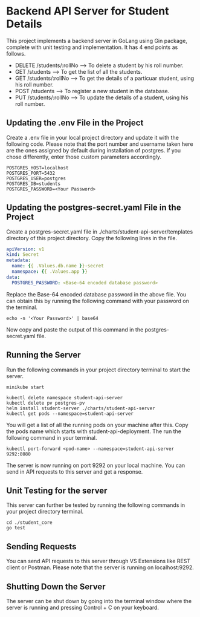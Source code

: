 # Backend API Server for Student Details

This project implements a backend server in GoLang using Gin package, complete with unit testing and implementation. It has 4 end points as follows.

* DELETE   /students/:rollNo   --> To delete a student by his roll number.
* GET      /students           --> To get the list of all the students.
* GET      /students/:rollNo   --> To get the details of a particuar student, using his roll number.
* POST     /students           --> To register a new student in the database.
* PUT      /students/:rollNo   --> To update the details of a student, using his roll number.

## Updating the .env File in the Project

Create a .env file in your local project directory and update it with the following code. Please note that the port number and username taken here are the ones assigned by default during installation of postgres. If you chose differently, enter those custom parameters accordingly.

```.env
POSTGRES_HOST=localhost
POSTGRES_PORT=5432
POSTGRES_USER=postgres
POSTGRES_DB=students
POSTGRES_PASSWORD=<Your Password>
```

## Updating the postgres-secret.yaml File in the Project

Create a postgres-secret.yaml file in ./charts/student-api-server/templates directory of this project directory. Copy the following lines in the file. 

```postgres-secret.yaml
apiVersion: v1
kind: Secret
metadata:
  name: {{ .Values.db.name }}-secret
  namespace: {{ .Values.app }}
data:
  POSTGRES_PASSWORD: <Base-64 encoded database password>
```

Replace the Base-64 encoded database password in the above file. You can obtain this by running the following command with your password on the terminal.

```terminal
echo -n '<Your Password>' | base64
```

Now copy and paste the output of this command in the postgres-secret.yaml file.

## Running the Server

Run the following commands in your project directory terminal to start the server.

```terminal
minikube start

kubectl delete namespace student-api-server
kubectl delete pv postgres-pv
helm install student-server ./charts/student-api-server 
kubectl get pods --namespace=student-api-server
```
You will get a list of all the running pods on your machine after this. Copy the pods name which starts with student-api-deployment. The run the following command in your terminal.

```terminal
kubectl port-forward <pod-name> --namespace=student-api-server 9292:8080
```
The server is now running on port 9292 on your local machine. You can send in API requests to this server and get a response. 

## Unit Testing for the server

This server can further be tested by running the following commands in your project directory terminal.

```terminal
cd ./student_core
go test
```

## Sending Requests

You can send API requests to this server through VS Extensions like REST client or Postman. Please note that the server is running on localhost:9292.

## Shutting Down the Server

The server can be shut down by going into the terminal window where the server is running and pressing Control + C on your keyboard.